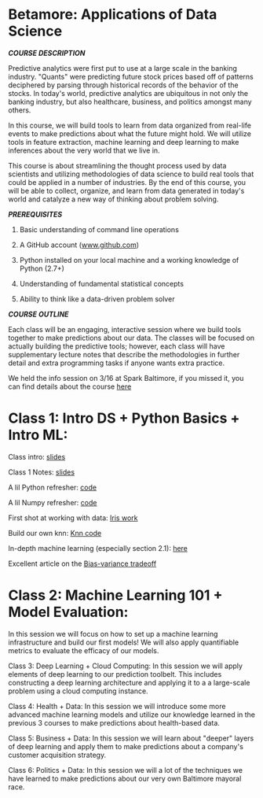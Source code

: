 # Betamore: Applications of Data Science

***COURSE DESCRIPTION***

Predictive analytics were first put to use at a large scale in the banking industry. "Quants" were predicting future stock prices based off of patterns deciphered by parsing through historical records of the behavior of the stocks. In today's world, predictive analytics are ubiquitous in not only the banking industry, but also healthcare, business, and politics amongst many others. 

In this course, we will build tools to learn from data organized from real-life events to make predictions about what the future might hold. We will utilize tools in feature extraction, machine learning and deep learning to make inferences about the very world that we live in. 

This course is about streamlining the thought process used by data scientists and utilizing methodologies of data science to build real tools that could be applied in a number of industries. By the end of this course, you will be able to collect, organize, and learn from data generated in today's world and catalyze a new way of thinking about problem solving.

***PREREQUISITES***

1) Basic understanding of command line operations

2) A GitHub account (www.github.com)

3) Python installed on your local machine and a working knowledge of Python (2.7+)

4) Understanding of fundamental statistical concepts

5) Ability to think like a data-driven problem solver

***COURSE OUTLINE***

Each class will be an engaging, interactive session where we build tools together to make predictions about our data. The classes will be focused on actually building the predictive tools; however, each class will have supplementary lecture notes that describe the methodologies in further detail and extra programming tasks if anyone wants extra practice.

We held the info session on 3/16 at Spark Baltimore, if you missed it, you can find details about the course [here](https://github.com/HunterUSF/BetamoreDS/blob/master/DS_infosesh.pdf)

Class 1: Intro DS + Python Basics + Intro ML:
======================================

Class intro: [slides](https://github.com/HunterUSF/BetamoreDS/blob/master/DS_courseintro.pdf)

Class 1 Notes: [slides](https://github.com/HunterUSF/BetamoreDS/blob/master/DS_lecture1.pdf)

A lil Python refresher: [code](https://github.com/HunterUSF/BetamoreDS/blob/master/pythonbasics.py)

A lil Numpy refresher: [code](https://github.com/HunterUSF/BetamoreDS/blob/master/numpybasics.py)

First shot at working with data: [Iris work](https://github.com/HunterUSF/BetamoreDS/blob/master/iris_work.py)

Build our own knn: [Knn code](https://github.com/HunterUSF/BetamoreDS/blob/master/knn.py)

In-depth machine learning (especially section 2.1): [here](http://www-bcf.usc.edu/~gareth/ISL/ISLR%20Sixth%20Printing.pdf)

Excellent article on the [Bias-variance tradeoff](http://scott.fortmann-roe.com/docs/BiasVariance.html)



Class 2: Machine Learning 101 + Model Evaluation:
=================================================
In this session we will focus on how to set up a machine learning infrastructure and build our first models! We will also apply quantifiable metrics to evaluate the efficacy of our models.

Class 3: Deep Learning + Cloud Computing:
In this session we will apply elements of deep learning to our prediction toolbelt. This includes constructing a deep learning architecture and applying it to a a large-scale problem using a cloud computing instance.

Class 4: Health + Data:
In this session we will introduce some more advanced machine learning models and utilize our knowledge learned in the previous 3 courses to make predictions about health-based data.

Class 5: Business + Data:
In this session we will learn about "deeper" layers of deep learning and apply them to make predictions about a company's customer acquisition strategy. 

Class 6: Politics + Data:
In this session we will a lot of the techniques we have learned to make predictions about our very own Baltimore mayoral race.




